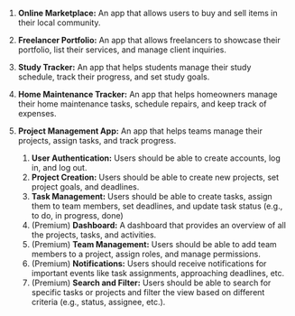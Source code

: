 1. **Online Marketplace:** An app that allows users to buy and sell items in their local community.
2. **Freelancer Portfolio:** An app that allows freelancers to showcase their portfolio, list their services, and manage client inquiries.
3. **Study Tracker:** An app that helps students manage their study schedule, track their progress, and set study goals.
4. **Home Maintenance Tracker:** An app that helps homeowners manage their home maintenance tasks, schedule repairs, and keep track of expenses.

5. **Project Management App:** An app that helps teams manage their projects, assign tasks, and track progress.
    1. **User Authentication:** Users should be able to create accounts, log in, and log out.
    2. **Project Creation:** Users should be able to create new projects, set project goals, and deadlines.
    3. **Task Management:** Users should be able to create tasks, assign them to team members, set deadlines, and update task status (e.g., to do, in progress, done)
    4. (Premium) **Dashboard:** A dashboard that provides an overview of all the projects, tasks, and activities. 
    5. (Premium) **Team Management:** Users should be able to add team members to a project, assign roles, and manage permissions.
    6. (Premium) **Notifications:** Users should receive notifications for important events like task assignments, approaching deadlines, etc.
    7. (Premium) **Search and Filter:** Users should be able to search for specific tasks or projects and filter the view based on different criteria (e.g., status, assignee, etc.).